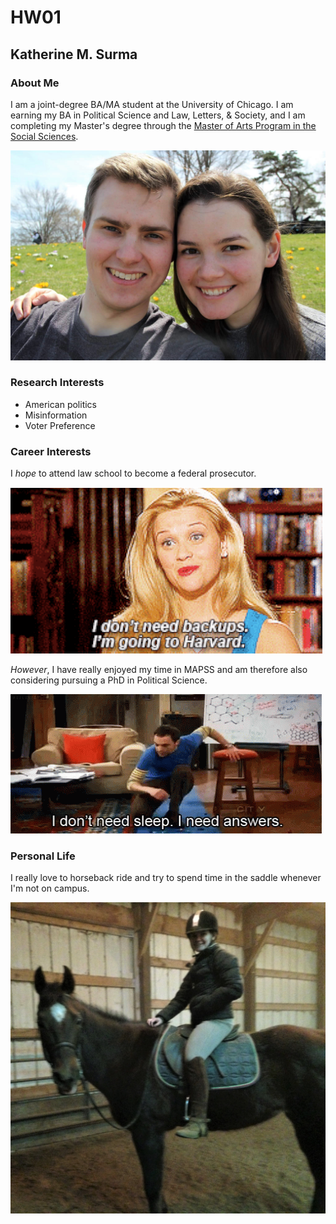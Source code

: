 # HW01
## Katherine M. Surma
### About Me

I am a joint-degree BA/MA student at the University of Chicago. I am earning my BA in Political Science and Law, Letters, & Society, and I am completing my Master's degree through the [Master of Arts Program in the Social Sciences](https://mapss.uchicago.edu/node).  

![I'm on the right in the above picture.](katherine.jpg)

### Research Interests

* American politics
* Misinformation 
* Voter Preference

### Career Interests

I *hope* to attend law school to become a federal prosecutor. 

![](elle.gif)



*However*, I have really enjoyed my time in MAPSS and am therefore also considering pursuing a PhD in Political Science. 

![](sheldon.gif)

### Personal Life 

I really love to horseback ride and try to spend time in the saddle whenever I'm not on campus.

![](missy.jpg) 










